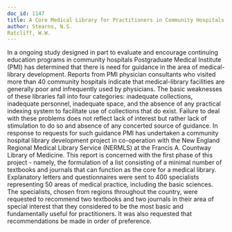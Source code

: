 ```yaml
---
doc_id: 1147
title: A Core Medical Library for Practitioners in Community Hospitals
author: Stearns, N.S.
Ratcliff, W.W.
---
```


In a ongoing study designed in part to evaluate
and encourage continuing education programs in
community hospitals Postgraduate Medical Institute
(PMI) has determined that there is need for
guidance in the area of medical-library development.
Reports from PMI physician consultants who visited
more than 40 community hospitals indicate that
medical-library facilities are generally poor and 
infrequently used by physicians.  The basic
weaknesses of these libraries fall into four
categories: inadequate collections, inadequate
personnel, inadequate space, and the absence of
any practical indexing system to facilitate use of
collections that do exist.
  Failure to deal with these problems does not
reflect lack of interest but rather lack of stimulation
to do so and absence of any concerted source of
guidance.  In response to requests for such guidance
PMI has undertaken a community hospital library
development project in co-operation with the
New England Regional Medical Library Service
(NERMLS) at the Francis A. Countway Library of
Medicine.  This report is concerned with the first
phase of this project - namely, the formulation of
a list consisting of a minimal number of textbooks and
journals that can function as the core for a medical
library.
  Explanatory letters and questionnaires were sent
to 400 specialists representing 50 areas of medical
practice, including the basic sciences.  The
specialists, chosen from regions throughout the
country, were requested to recommend two textbooks
and two journals in their area of special interest
that they considered to be the most basic and 
fundamentally useful for practitioners.  It was
also requested that recommendations be made in order
of preference.